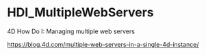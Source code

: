 ﻿# HDI_MultipleWebServers
4D How Do I: Managing multiple web servers

https://blog.4d.com/multiple-web-servers-in-a-single-4d-instance/

